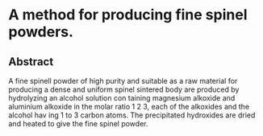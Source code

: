 # A method for producing fine spinel powders.

## Abstract
A fine spinell powder of high purity and suitable as a raw material for producing a dense and uniform spinel sintered body are produced by hydrolyzing an alcohol solution con taining magnesium alkoxide and aluminium alkoxide in the molar ratio 1 2 3, each of the alkoxides and the alcohol hav ing 1 to 3 carbon atoms. The precipitated hydroxides are dried and heated to give the fine spinel powder.